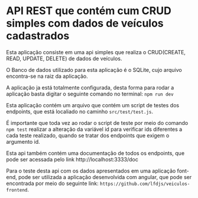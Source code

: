 # API REST que contém cum CRUD simples com dados de veículos cadastrados

Esta aplicação consiste em uma api simples que realiza o CRUD(CREATE, READ, UPDATE, DELETE) de dados de veículos.

O Banco de dados utilizado para esta aplicação é o SQLite, cujo arquivo encontra-se na raiz da aplicação.

A aplicação ja está totalmente configurada, desta forma para rodar a aplicação basta digitar o seguinte comando no terminal: `npm run dev`

Esta aplicação contém um arquivo que contém um script de testes dos endpoints, que está localiado no caminho `src/test/test.js`.
 
É importante que toda vez ao rodar o script de teste por meio do comando `npm test` realizar a alteração da variável id para verificar ids diferentes a cada teste realizado, quando se tratar dos endpoints que exigem o argumento id.

Esta api também contém uma documentação de todos os endpoints, que pode ser acessada pelo link http://localhost:3333/doc

Para o teste desta api com os dados apresentados em uma aplicação font-end, pode ser utilizada a aplicação desenvolvida com angular, que pode ser encontrada por meio do seguinte link: `https://github.com/lfdjs/veiculos-frontend`.

